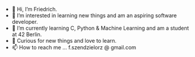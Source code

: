 - 👋 Hi, I’m Friedrich. 
- 👀 I’m interested in learning new things and am an aspiring software developer.
- 🌱 I’m currently learning C, Python & Machine Learning and am a student at 42 Berlin. 
- 💞️ Curious for new things and love to learn. 
- 📫 How to reach me ... f.szendzielorz @ gmail.com 

<!---
Mafematic/Mafematic is a ✨ special ✨ repository because its `README.md` (this file) appears on your GitHub profile.
You can click the Preview link to take a look at your changes.
--->
